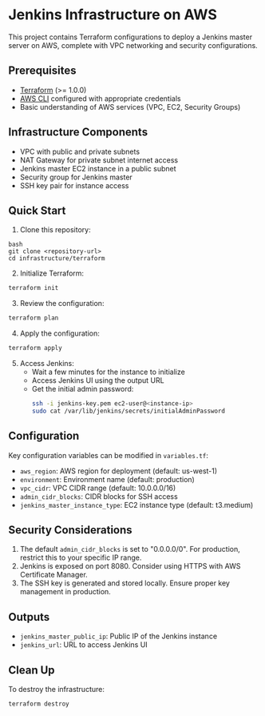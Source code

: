 # Jenkins Infrastructure on AWS

This project contains Terraform configurations to deploy a Jenkins master server on AWS, complete with VPC networking and security configurations.

## Prerequisites

- [Terraform](https://www.terraform.io/downloads.html) (>= 1.0.0)
- [AWS CLI](https://aws.amazon.com/cli/) configured with appropriate credentials
- Basic understanding of AWS services (VPC, EC2, Security Groups)

## Infrastructure Components

- VPC with public and private subnets
- NAT Gateway for private subnet internet access
- Jenkins master EC2 instance in a public subnet
- Security group for Jenkins master
- SSH key pair for instance access

## Quick Start

1. Clone this repository:
```
bash
git clone <repository-url>
cd infrastructure/terraform
```


2. Initialize Terraform:
```bash
terraform init
```

3. Review the configuration:
```bash
terraform plan
```

4. Apply the configuration:
```bash
terraform apply
```


5. Access Jenkins:
   - Wait a few minutes for the instance to initialize
   - Access Jenkins UI using the output URL
   - Get the initial admin password:
     ```bash
     ssh -i jenkins-key.pem ec2-user@<instance-ip>
     sudo cat /var/lib/jenkins/secrets/initialAdminPassword
     ```

## Configuration

Key configuration variables can be modified in `variables.tf`:

- `aws_region`: AWS region for deployment (default: us-west-1)
- `environment`: Environment name (default: production)
- `vpc_cidr`: VPC CIDR range (default: 10.0.0.0/16)
- `admin_cidr_blocks`: CIDR blocks for SSH access
- `jenkins_master_instance_type`: EC2 instance type (default: t3.medium)

## Security Considerations

1. The default `admin_cidr_blocks` is set to "0.0.0.0/0". For production, restrict this to your specific IP range.
2. Jenkins is exposed on port 8080. Consider using HTTPS with AWS Certificate Manager.
3. The SSH key is generated and stored locally. Ensure proper key management in production.

## Outputs

- `jenkins_master_public_ip`: Public IP of the Jenkins instance
- `jenkins_url`: URL to access Jenkins UI

## Clean Up

To destroy the infrastructure:
```bash
terraform destroy
```